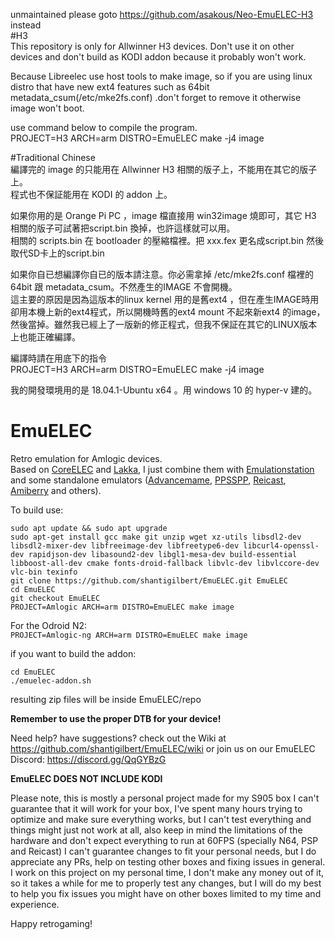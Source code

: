 unmaintained
please goto https://github.com/asakous/Neo-EmuELEC-H3 instead<br>
#H3<br>
This repository is only for Allwinner H3 devices. Don't use it on other devices and don't build as KODI addon because it probably won't work.

Because Libreelec use host tools to make image, so if you are using linux distro that have new ext4 features such as 64bit metadata_csum(/etc/mke2fs.conf) .don't forget to remove it otherwise image won't boot.

use command below to compile the program.<br>
PROJECT=H3 ARCH=arm DISTRO=EmuELEC make -j4 image

#Traditional Chinese<br>
編譯完的 image 的只能用在 Allwinner H3 相關的版子上，不能用在其它的版子上。<br>
程式也不保証能用在 KODI 的 addon 上。<br>

如果你用的是 Orange Pi PC ，image 檔直接用 win32image 燒即可，其它 H3 相關的版子可試著把script.bin 換掉，也許這樣就可以用。<br>
相關的 scripts.bin 在 bootloader 的壓縮檔裡。把 xxx.fex 更名成script.bin 然後取代SD卡上的script.bin<br>

如果你自已想編譯你自已的版本請注意。你必需拿掉 /etc/mke2fs.conf 檔裡的 64bit 跟 metadata_csum。不然產生的IMAGE 不會開機。<br>
這主要的原因是因為這版本的linux kernel 用的是舊ext4 ，但在產生IMAGE時用卻用本機上新的ext4程式，所以開機時舊的ext4 mount 不起來新ext4 的image，然後當掉。雖然我已經上了一版新的修正程式，但我不保証在其它的LINUX版本上也能正確編譯。

編譯時請在用底下的指令<br>
PROJECT=H3 ARCH=arm DISTRO=EmuELEC make -j4 image<br>

我的開發環境用的是 18.04.1-Ubuntu x64 。用 windows 10 的 hyper-v 建的。<br>

# EmuELEC  
Retro emulation for Amlogic devices.  
Based on  [CoreELEC](https://github.com/CoreELEC/CoreELEC) and [Lakka](https://github.com/libretro/Lakka-LibreELEC), I just combine them with [Emulationstation](https://github.com/RetroPie/EmulationStation) and some standalone emulators ([Advancemame](https://github.com/amadvance/advancemame), [PPSSPP](https://github.com/hrydgard/ppsspp), [Reicast](https://github.com/reicast/reicast-emulator), [Amiberry](https://github.com/midwan/amiberry) and others). 

To build use:  

```
sudo apt update && sudo apt upgrade
sudo apt-get install gcc make git unzip wget xz-utils libsdl2-dev libsdl2-mixer-dev libfreeimage-dev libfreetype6-dev libcurl4-openssl-dev rapidjson-dev libasound2-dev libgl1-mesa-dev build-essential libboost-all-dev cmake fonts-droid-fallback libvlc-dev libvlccore-dev vlc-bin texinfo
git clone https://github.com/shantigilbert/EmuELEC.git EmuELEC    
cd EmuELEC  
git checkout EmuELEC  
PROJECT=Amlogic ARCH=arm DISTRO=EmuELEC make image   
```
For the Odroid N2:   
`PROJECT=Amlogic-ng ARCH=arm DISTRO=EmuELEC make image`

if you want to build the addon: 
```
cd EmuELEC
./emuelec-addon.sh
```
resulting zip files will be inside EmuELEC/repo

**Remember to use the proper DTB for your device!**

Need help? have suggestions? check out the Wiki at https://github.com/shantigilbert/EmuELEC/wiki or join us on our EmuELEC Discord: https://discord.gg/QqGYBzG

**EmuELEC DOES NOT INCLUDE KODI**

Please note, this is mostly a personal project made for my S905 box I can't guarantee that it will work for your box, I've spent many hours trying to optimize and make sure everything works, but I can't test everything and things might just not work at all, also keep in mind the limitations of the hardware and don't expect everything to run at 60FPS (specially N64, PSP and Reicast) I can't guarantee changes to fit your personal needs, but I do appreciate any PRs, help on testing other boxes and fixing issues in general.  
I work on this project on my personal time, I don't make any money out of it, so it takes a while for me to properly test any changes, but I will do my best to help you fix issues you might have on other boxes limited to my time and experience. 

Happy retrogaming! 
